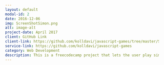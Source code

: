 ```yaml
---
layout: default
modal-id: 2
date: 2016-12-06
img: ScreenShotSimon.png
alt: image-alt
project-date: April 2017
client: GitHub Link
client-link: https://github.com/kolldavi/javascript-games/tree/master/Simon-Game
service-link: https://github.com/kolldavi/javascript-games
category: Web Development
description: This is a freecodecamp project that lets the user play simon says. It uses html css javascipt/jQuery. It can be played <a href ="http://www.dkoller.com/javascript-games/Simon-Game/"> Here</a>
---
```

